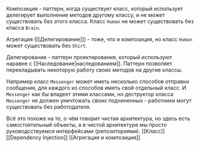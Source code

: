 Композиция - паттерн, когда существует класс, который использует делегирует выполнение методов другому классу, и не может существовать без этого класса. Класс `Human` не может существовать без класса `Brain`.

Агрегация ([[Делегирование]]) - тоже, что и композиция, но класс `Human` может существовать без `Shirt`. 

Делегирование - паттерн проектирования, который используют наравне с [[Наследование|наследованием]]. Паттерн позволяет перекладывать некоторую работу своих методов на другие классы.

Например класс `Messenger` может иметь несколько способов отправки сообщения, для каждого из способов иметь свой отдельный класс. И `Messenger` как бы владеет этими классами, но деструктор класса `Messenger` не должен уничтожать своих подчиненных - работники могут существовать без работодателя.

Всё это похоже на то, о чём говорит чистая архитектура, но здесь есть самостоятельный объекты, а в чистой архитектуре мы просто руководсствуемся интерфейсами (репозиториями).
[[Класс]]
[[Dependency Injection]]
[[Агрегация и композиция]]